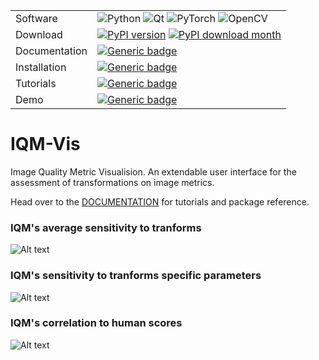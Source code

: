 | | |
|-|-|
| Software | ![Python](https://img.shields.io/badge/python-3670A0?style=for-the-badge&logo=python&logoColor=ffdd54) ![Qt](https://img.shields.io/badge/Qt-%23217346.svg?style=for-the-badge&logo=Qt&logoColor=white) ![PyTorch](https://img.shields.io/badge/PyTorch-%23EE4C2C.svg?style=for-the-badge&logo=PyTorch&logoColor=white) ![OpenCV](https://img.shields.io/badge/opencv-%23white.svg?style=for-the-badge&logo=opencv&logoColor=white) |
| Download | [![PyPI version](https://badge.fury.io/py/IQM-Vis.svg)](https://badge.fury.io/py/IQM-Vis) [![PyPI download month](https://img.shields.io/pypi/dm/IQM-Vis.svg)](https://pypi.python.org/pypi/IQM-Vis/) |
| Documentation | [![Generic badge](https://img.shields.io/badge/DOCS-Read-<BLUE>.svg)](https://mattclifford1.github.io/IQM-Vis/) |     
| Installation | [![Generic badge](https://img.shields.io/badge/INSTALL-View-<BLUE>.svg)](https://mattclifford1.github.io/IQM-Vis/getting_started.html) | 
| Tutorials | [![Generic badge](https://img.shields.io/badge/TUTORIALS-View-<BLUE>.svg)](https://mattclifford1.github.io/IQM-Vis/Tutorials.html) | 
| Demo | [![Generic badge](https://img.shields.io/badge/HuggingFaceSpace-Launch-<BLUE>.svg)]([https://mattclifford1.github.io/IQM-Vis/Tutorials.html](https://huggingface.co/spaces/mattclifford1/IQM-VIS)) |



# IQM-Vis
Image Quality Metric Visualision. An extendable user interface for the assessment of transformations on image metrics.

Head over to the [DOCUMENTATION](https://mattclifford1.github.io/IQM-Vis/) for tutorials and package reference.

### IQM's average sensitivity to tranforms
![Alt text](https://github.com/mattclifford1/IQM-Vis/blob/main/pics/data_graphs.gif?raw=true "Dataset UI") 

### IQM's sensitivity to tranforms specific parameters
![Alt text](https://github.com/mattclifford1/IQM-Vis/blob/main/pics/params.gif?raw=true "Dataset UI") 

### IQM's correlation to human scores
![Alt text](https://github.com/mattclifford1/IQM-Vis/blob/main/pics/correlation.gif?raw=true "Dataset UI") 


